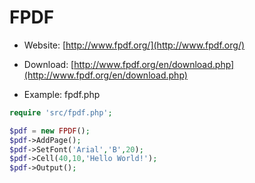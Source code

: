 # FPDF

- Website: [http://www.fpdf.org/](http://www.fpdf.org/)

- Download: [http://www.fpdf.org/en/download.php](http://www.fpdf.org/en/download.php)

- Example: fpdf.php

```php
require 'src/fpdf.php';

$pdf = new FPDF();
$pdf->AddPage();
$pdf->SetFont('Arial','B',20);
$pdf->Cell(40,10,'Hello World!');
$pdf->Output();
```
